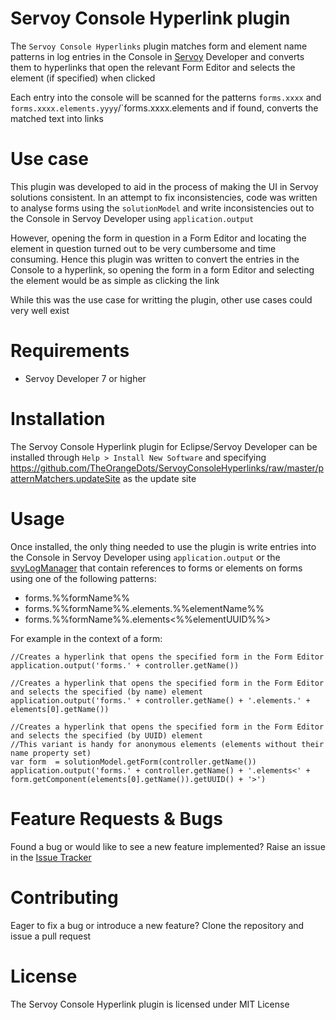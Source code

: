 # Servoy Console Hyperlink plugin
The `Servoy Console Hyperlinks` plugin matches form and element name patterns in log entries in the Console in [Servoy](http://servoy.com) Developer and converts them to hyperlinks that open the relevant Form Editor and selects the element (if specified) when clicked

Each entry into the console will be scanned for the patterns `forms.xxxx` and `forms.xxxx.elements.yyyy`/`forms.xxxx.elements<xxxxxxxx-xxxx-xxxx-xxxx-xxxxxxxxxxxx> and if found, converts the matched text into links

# Use case
This plugin was developed to aid in the process of making the UI in Servoy solutions consistent. In an attempt to fix inconsistencies, code was written to analyse forms using the `solutionModel` and write inconsistencies out to the Console in Servoy Developer using `application.output`

However, opening the form in question in a Form Editor and locating the element in question turned out to be very cumbersome and time consuming. Hence this plugin was written to convert the entries in the Console to a hyperlink, so opening the form in a form Editor and selecting the element would be as simple as clicking the link

While this was the use case for writting the plugin, other use cases could very well exist

# Requirements
- Servoy Developer 7 or higher

# Installation
The Servoy Console Hyperlink plugin for Eclipse/Servoy Developer can be installed through `Help > Install New Software` and specifying https://github.com/TheOrangeDots/ServoyConsoleHyperlinks/raw/master/patternMatchers.updateSite as the update site

# Usage
Once installed, the only thing needed to use the plugin is write entries into the Console in Servoy Developer using `application.output` or the [svyLogManager](https://github.com/Servoy/svyUtils/blob/develop/svyUtils/svyLogManager.js) that contain references to forms or elements on forms using one of the following patterns:
- forms.%%formName%%
- forms.%%formName%%.elements.%%elementName%%
- forms.%%formName%%.elements<%%elementUUID%%>

 
For example in the context of a form:
```
//Creates a hyperlink that opens the specified form in the Form Editor
application.output('forms.' + controller.getName())

//Creates a hyperlink that opens the specified form in the Form Editor and selects the specified (by name) element
application.output('forms.' + controller.getName() + '.elements.' + elements[0].getName())

//Creates a hyperlink that opens the specified form in the Form Editor and selects the specified (by UUID) element
//This variant is handy for anonymous elements (elements without their name property set)
var form  = solutionModel.getForm(controller.getName())
application.output('forms.' + controller.getName() + '.elements<' + form.getComponent(elements[0].getName()).getUUID() + '>')
```

# Feature Requests & Bugs
Found a bug or would like to see a new feature implemented? Raise an issue in the [Issue Tracker](https://github.com/TheOrangeDots/ServoyConsoleHyperlinks/issues)

# Contributing
Eager to fix a bug or introduce a new feature? Clone the repository and issue a pull request

# License
The Servoy Console Hyperlink plugin is licensed under MIT License
